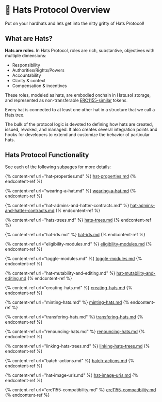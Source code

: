 # 👷 Hats Protocol Overview

Put on your hardhats and lets get into the nitty gritty of Hats Protocol!

## What are Hats?

**Hats are roles**. In Hats Protocol, roles are rich, substantive, objectives with multiple dimensions:

* Responsibility
* Authorities/Rights/Powers
* Accountability
* Clarity & context
* Compensation & incentives

These roles, modeled as hats, are embodied onchain in Hats.sol storage, and represented as non-transferable [ERC1155-similar](erc1155-compatibility.md) tokens.

Every hat is connected to at least one other hat in a structure that we call a [Hats tree](hats-trees.md).

The bulk of the protocol logic is devoted to defining how hats are created, issued, revoked, and managed. It also creates several integration points and hooks for developers to extend and customize the behavior of particular hats.

## Hats Protocol Functionality

See each of the following subpages for more details:

{% content-ref url="hat-properties.md" %}
[hat-properties.md](hat-properties.md)
{% endcontent-ref %}

{% content-ref url="wearing-a-hat.md" %}
[wearing-a-hat.md](wearing-a-hat.md)
{% endcontent-ref %}

{% content-ref url="hat-admins-and-hatter-contracts.md" %}
[hat-admins-and-hatter-contracts.md](hat-admins-and-hatter-contracts.md)
{% endcontent-ref %}

{% content-ref url="hats-trees.md" %}
[hats-trees.md](hats-trees.md)
{% endcontent-ref %}

{% content-ref url="hat-ids.md" %}
[hat-ids.md](hat-ids.md)
{% endcontent-ref %}

{% content-ref url="eligibility-modules.md" %}
[eligibility-modules.md](eligibility-modules.md)
{% endcontent-ref %}

{% content-ref url="toggle-modules.md" %}
[toggle-modules.md](toggle-modules.md)
{% endcontent-ref %}

{% content-ref url="hat-mutability-and-editing.md" %}
[hat-mutability-and-editing.md](hat-mutability-and-editing.md)
{% endcontent-ref %}

{% content-ref url="creating-hats.md" %}
[creating-hats.md](creating-hats.md)
{% endcontent-ref %}

{% content-ref url="minting-hats.md" %}
[minting-hats.md](minting-hats.md)
{% endcontent-ref %}

{% content-ref url="transfering-hats.md" %}
[transfering-hats.md](transfering-hats.md)
{% endcontent-ref %}

{% content-ref url="renouncing-hats.md" %}
[renouncing-hats.md](renouncing-hats.md)
{% endcontent-ref %}

{% content-ref url="linking-hats-trees.md" %}
[linking-hats-trees.md](linking-hats-trees.md)
{% endcontent-ref %}

{% content-ref url="batch-actions.md" %}
[batch-actions.md](batch-actions.md)
{% endcontent-ref %}

{% content-ref url="hat-image-uris.md" %}
[hat-image-uris.md](hat-image-uris.md)
{% endcontent-ref %}

{% content-ref url="erc1155-compatibility.md" %}
[erc1155-compatibility.md](erc1155-compatibility.md)
{% endcontent-ref %}
